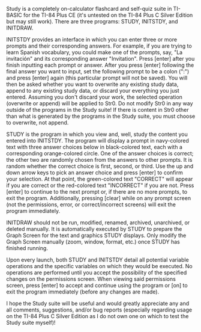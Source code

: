 Study is a completely on-calculator flashcard and self-quiz suite in TI-BASIC for the TI-84 Plus CE (it's untested on the TI-84 Plus C Silver Edition but may still work). There are three programs: STUDY, INITSTDY, and INITDRAW.

INITSTDY provides an interface in which you can enter three or more prompts and their corresponding answers. For example, if you are trying to learn Spanish vocabulary, you could make one of the prompts, say, "La invitación" and its corresponding answer "Invitation". Press [enter] after you finish inputting each prompt or answer. After you press [enter] following the final answer you want to input, set the following prompt to be a colon (":") and press [enter] again (this particular prompt will not be saved). You will then be asked whether you want to overwrite any existing study data, append to any existing study data, or discard your everything you just entered. Assuming you don't discard your work, the selected operation (overwrite or append) will be applied to Str0. Do not modify Str0 in any way outside of the programs in the Study suite! If there is content in Str0 other than what is generated by the programs in the Study suite, you must choose to overwrite, not append.

STUDY is the program in which you view and, well, study the content you entered into INITSTDY. The program will display a prompt in navy-colored text with three answer choices below in black-colored text, each with a corresponding orange-colored circle. One of the answer choices is correct; the other two are randomly chosen from the answers to other prompts. It is random whether the correct choice is first, second, or third. Use the up and down arrow keys to pick an answer choice and press [enter] to confirm your selection. At that point, the green-colored text "CORRECT" will appear if you are correct or the red-colored text "INCORRECT" if you are not. Press [enter] to continue to the next prompt or, if there are no more prompts, to exit the program. Additionally, pressing [clear] while on any prompt screen (not the permissions, error, or correct/incorrect screens) will exit the program immediately.

INITDRAW should not be run, modified, renamed, archived, unarchived, or deleted manually. It is automatically executed by STUDY to prepare the Graph Screen for the text and graphics STUDY displays. Only modify the Graph Screen manually (zoom, window, format, etc.) once STUDY has finished running.

Upon every launch, both STUDY and INITSTDY detail all potential variable operations and the specific variables on which they would be executed. No operations are performed until you accept the possibility of the specified changes on the permissions screen. When viewing said permissions screen, press [enter] to accept and continue using the program or [on] to exit the program immediately (before any changes are made).

I hope the Study suite will be useful and would greatly appreciate any and all comments, suggestions, and/or bug reports (especially regarding usage on the TI-84 Plus C Silver Edition as I do not own one on which to test the Study suite myself)!